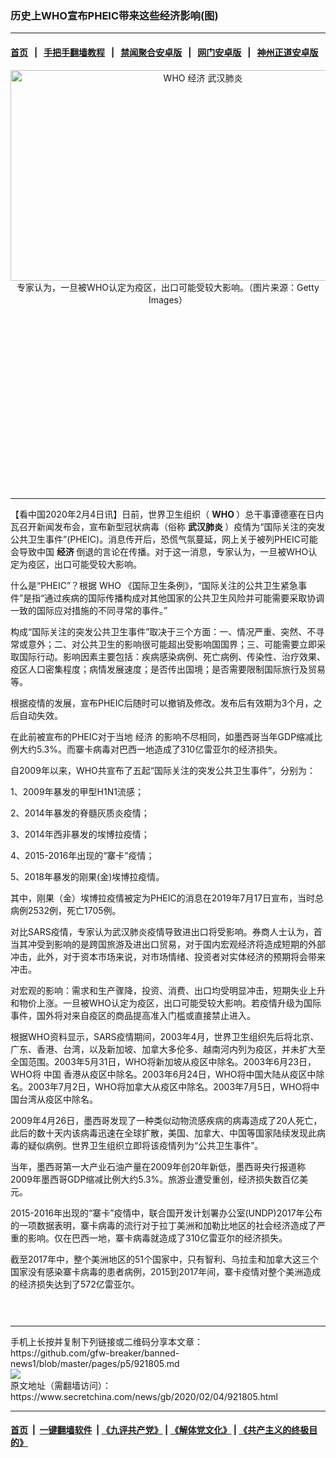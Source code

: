 ### 历史上WHO宣布PHEIC带来这些经济影响(图)
------------------------

#### [首页](https://github.com/gfw-breaker/banned-news1/blob/master/README.md) &nbsp;&nbsp;|&nbsp;&nbsp; [手把手翻墙教程](https://github.com/gfw-breaker/guides/wiki) &nbsp;&nbsp;|&nbsp;&nbsp; [禁闻聚合安卓版](https://github.com/gfw-breaker/bn-android) &nbsp;&nbsp;|&nbsp;&nbsp; [网门安卓版](https://github.com/oGate2/oGate) &nbsp;&nbsp;|&nbsp;&nbsp; [神州正道安卓版](https://github.com/SzzdOgate/update) 



<div class="article_right" style="fone-color:#000">
 <p style="text-align:center">
  <img alt="WHO 经济 武汉肺炎" src="https://img2.secretchina.com/pic/2018/3-12/p2118402a773072399-ss.jpg" style="height:337px; width:600px"/>
  <br>
   专家认为，一旦被WHO认定为疫区，出口可能受较大影响。（图片来源：Getty Images）
   <span id="hideid" name="hideid" style="color:red;display:none;">
    <span href="https://www.secretchina.com">
    </span>
   </span>
  </br>
 </p>
 <div id="txt-mid1-t21-2017">
  <ins class="adsbygoogle" data-ad-client="ca-pub-1276641434651360" data-ad-slot="2451032099" style="display:inline-block;width:336px;height:280px">
  </ins>
  

---


  </div>
 </div>
 <p>
  【看中国2020年2月4日讯】日前，世界卫生组织（
  <strong>
   WHO
  </strong>
  ）总干事谭德塞在日内瓦召开新闻发布会，宣布新型冠状病毒（俗称
  <strong>
   <span href="https://www.secretchina.com/news/gb/tag/武汉肺炎" target="_blank">
    武汉肺炎
   </span>
  </strong>
  ）疫情为“国际关注的突发公共卫生事件”(PHEIC)。消息传开后，恐慌气氛蔓延，网上关于被列PHEIC可能会导致中国
  <strong>
   经济
  </strong>
  倒退的言论在传播。对于这一消息，专家认为，一旦被WHO认定为疫区，出口可能受较大影响。
  <span id="hideid" name="hideid" style="color:red;display:none;">
   <span href="https://www.secretchina.com">
   </span>
  </span>
 </p>
 <p>
  什么是“PHEIC”？根据
  <span href="https://www.secretchina.com/news/gb/tag/WHO" target="_blank">
   WHO
  </span>
  《国际卫生条例》，“国际关注的公共卫生紧急事件”是指“通过疾病的国际传播构成对其他国家的公共卫生风险并可能需要采取协调一致的国际应对措施的不同寻常的事件。”
 </p>
 <p>
  构成“国际关注的突发公共卫生事件”取决于三个方面：一、情况严重、突然、不寻常或意外；二、对公共卫生的影响很可能超出受影响国国界；三、可能需要立即采取国际行动。影响因素主要包括：疾病感染病例、死亡病例、传染性、治疗效果、疫区人口密集程度；病情发展速度；是否传出国境；是否需要限制国际旅行及贸易等。
 </p>
 <p>
  根据疫情的发展，宣布PHEIC后随时可以撤销及修改。发布后有效期为3个月，之后自动失效。
 </p>
 <p>
  在此前被宣布的PHEIC对于当地
  <span href="https://www.secretchina.com/news/gb/tag/经济" target="_blank">
   经济
  </span>
  的影响不尽相同，如墨西哥当年GDP缩减比例大约5.3%。而寨卡病毒对巴西一地造成了310亿雷亚尔的经济损失。
 </p>
 <p>
  自2009年以来，WHO共宣布了五起“国际关注的突发公共卫生事件”，分别为：
 </p>
 <p>
  1、2009年暴发的甲型H1N1流感；
 </p>
 <p>
  2、2014年暴发的脊髓灰质炎疫情；
 </p>
 <p>
  3、2014年西非暴发的埃博拉疫情；
 </p>
 <p>
  4、2015-2016年出现的“寨卡”疫情；
 </p>
 <p>
  5、2018年暴发的刚果(金)埃博拉疫情。
 </p>
 <p>
  其中，刚果（金）埃博拉疫情被定为PHEIC的消息在2019年7月17日宣布，当时总病例2532例，死亡1705例。
 </p>
 <p>
  对比SARS疫情，专家认为武汉肺炎疫情导致进出口将受影响。券商人士认为，首当其冲受到影响的是跨国旅游及进出口贸易，对于国内宏观经济将造成短期的外部冲击，此外，对于资本市场来说，对市场情绪、投资者对实体经济的预期将会带来冲击。
 </p>
 <p>
  对宏观的影响：需求和生产骤降，投资、消费、出口均受明显冲击，短期失业上升和物价上涨。一旦被WHO认定为疫区，出口可能受较大影响。若疫情升级为国际事件，国外将对来自疫区的商品提高准入门槛或直接禁止进入。
 </p>
 <p>
  根据WHO资料显示，SARS疫情期间，2003年4月，世界卫生组织先后将北京、广东、香港、台湾，以及新加坡、加拿大多伦多、越南河内列为疫区，并未扩大至全国范围。2003年5月31日，WHO将新加坡从疫区中除名。2003年6月23日，WHO将
  <span href="https://www.secretchina.com" target="_blank">
   中国
  </span>
  香港从疫区中除名。2003年6月24日，WHO将中国大陆从疫区中除名。2003年7月2日，WHO将加拿大从疫区中除名。2003年7月5日，WHO将中国台湾从疫区中除名。
 </p>
 <p>
  2009年4月26日，墨西哥发现了一种类似动物流感疾病的病毒造成了20人死亡，此后的数十天内该病毒迅速在全球扩散，美国、加拿大、中国等国家陆续发现此病毒的疑似病例。世界卫生组织立即将该疫情列为“公共卫生事件”。
 </p>
 <p>
  当年，墨西哥第一大产业石油产量在2009年创20年新低，墨西哥央行报道称2009年墨西哥GDP缩减比例大约5.3%。旅游业遭受重创，经济损失数百亿美元。
 </p>
 <p>
  2015-2016年出现的“寨卡”疫情中，联合国开发计划署办公室(UNDP)2017年公布的一项数据表明，寨卡病毒的流行对于拉丁美洲和加勒比地区的社会经济造成了严重的影响。仅在巴西一地，寨卡病毒就造成了310亿雷亚尔的经济损失。
 </p>
 <p>
  截至2017年中，整个美洲地区的51个国家中，只有智利、乌拉圭和加拿大这三个国家没有感染寨卡病毒的患者病例，2015到2017年间，寨卡疫情对整个美洲造成的经济损失达到了572亿雷亚尔。
  <br>
   <center>
    <div>
     <div id="txt-mid2-t22-2017" style="display: block;  max-height: 351px;  overflow: hidden;">
      <div id="SC-21xxx">
      </div>
      <ins class="adsbygoogle" data-ad-client="ca-pub-1276641434651360" data-ad-format="auto" data-ad-slot="4301710469" data-full-width-responsive="true" style="display:block">
      </ins>
     </div>
    </div>
   </center>
   <div style="padding-top:12px;">
   </div>
  </br>
 </p>
</div>

<hr/>
手机上长按并复制下列链接或二维码分享本文章：<br/>
https://github.com/gfw-breaker/banned-news1/blob/master/pages/p5/921805.md <br/>
<a href='https://github.com/gfw-breaker/banned-news1/blob/master/pages/p5/921805.md'><img src='https://github.com/gfw-breaker/banned-news1/blob/master/pages/p5/921805.md.png'/></a> <br/>
原文地址（需翻墙访问）：https://www.secretchina.com/news/gb/2020/02/04/921805.html


------------------------
#### [首页](https://github.com/gfw-breaker/banned-news1/blob/master/README.md) &nbsp;|&nbsp; [一键翻墙软件](https://github.com/gfw-breaker/nogfw/blob/master/README.md) &nbsp;| [《九评共产党》](https://github.com/gfw-breaker/9ping.md/blob/master/README.md#九评之一评共产党是什么) | [《解体党文化》](https://github.com/gfw-breaker/jtdwh.md/blob/master/README.md) | [《共产主义的终极目的》](https://github.com/gfw-breaker/gczydzjmd.md/blob/master/README.md)


<img src='http://gfw-breaker.win/banned-news/pages/p5/921805.md' width='0px' height='0px'/>